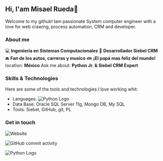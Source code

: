 ## Hi, I'am Misael Rueda👋


Welcome to my github! Iam passionate  System computer engineer with a love for web crawing, process automation, CRM and developer.

### About me
:computer: **Ingeniería en Sistemas Computacionales**
:pencil: **Desarrollador Siebel CRM**
:oncoming_automobile: **Fan de los autos, carreras y musico**
:family: **¡El papá mas feliz del mundo!**
location: **México**
Ask me about: **Python Jr. & Siebel CRM Expert**

### Skills & Technologies
Here are some of the tools and technologies I love working whit:

* Languages: ![Python Logo](https://techicons.dev/icons/python.png)
* Data Base: Oracle SQL Server 11g, Mongo DB, My SQL
* Tools: Siebel, GitHub, git, PL 

### Get in touch
![Website](https://img.shields.io/website?url=https%3A%2F%2FMisaelRueda.com)

![GitHub commit activity](https://img.shields.io/github/commit-activity/m/ZonacerMR/ZonacerMR)

![Python Logo](https://techicons.dev/icons/python.png)
